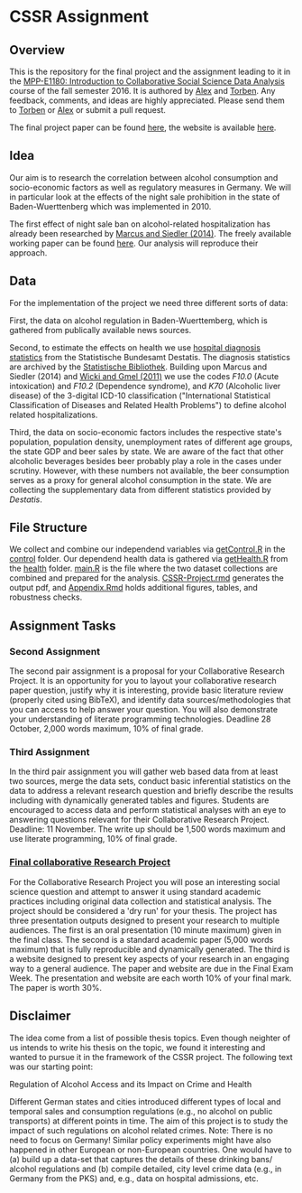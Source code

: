 # CSSR Assignment
## Overview

This is the repository for the final project and the assignment leading to it in the [MPP-E1180: Introduction to Collaborative Social Science Data Analysis](https://github.com/HertieDataScience) course of the fall semester 2016. It is authored by [Alex](https://github.com/corrod3) and [Torben](https://github.com/torbatschow). Any feedback, comments, and ideas are highly appreciated. Please send them to <a href="mailto:t.klausa@mpp.hertie-school.org">Torben</a> or <a href="mailto:a.sacharow@mpp.hertie-school.org">Alex</a> or submit a pull request.

The final project paper can be found [here](CSSR-Project.rmd), the website is available [here](https://torbatschow.github.io/CSSR_Project/).

## Idea

Our aim is to research the correlation between alcohol consumption and socio-economic factors as well as regulatory measures in Germany. We will in particular look at the effects of the night sale prohibition in the state of Baden-Wuerttenberg which was implemented in 2010. 

The first effect of night sale ban on alcohol-related hospitalization has already been researched by [Marcus and Siedler (2014)](http://www.sciencedirect.com/science/article/pii/S0047272714002564). The freely available working paper can be found [here](https://www.diw.de/documents/publikationen/73/diw_01.c.494858.de/dp1443.pdf). Our analysis will reproduce their approach.

## Data

For the implementation of the project we need three different sorts of data: 

First, the data on alcohol regulation in Baden-Wuerttemberg, which is gathered from publically available news sources. 

Second, to estimate the effects on health we use [hospital diagnosis statistics](https://www.destatis.de/DE/Publikationen/Thematisch/Gesundheit/Krankenhaeuser/DiagnosedatenKrankenhaus.html) from the Statistische Bundesamt Destatis. The diagnosis statistics are archived by the [Statistische Bibliothek](https://www.destatis.de/GPStatistik/receive/DESerie_serie_00000950?list=all). Building upon Marcus and Siedler (2014) and [Wicki and Gmel (2011)](refhub.elsevier.com/S0047-2727(14)00256-4/rf0235) we use the codes *F10.0* (Acute intoxication) and *F10.2* (Dependence syndrome), and *K70* (Alcoholic liver disease) of the 3-digital ICD-10 classification ("International Statistical Classification of Diseases and Related Health Problems") to define alcohol related hospitalizations. 

Third, the data on socio-economic factors includes the respective state's population, population density, unemployment rates of different age groups, the state GDP and beer sales by state. We are aware of the fact that other alcoholic beverages besides beer probably play a role in the cases under scrutiny. However, with these numbers not available, the beer consumption serves as a proxy for general alcohol consumption in the state. We are collecting the supplementary data from different statistics provided by *Destatis*.

## File Structure

We collect and combine our independend variables via [getControl.R](control/getControl.R) in the [control](control/) folder. Our dependend health data is gathered via [getHealth.R](health/getHealth.R) from the [health](health/) folder. 
[main.R](main.R) is the file where the two dataset collections are combined and prepared for the analysis.
[CSSR-Project.rmd](CSSR-Project.rmd) generates the output pdf, and [Appendix.Rmd](Appendix.Rmd) holds additional figures, tables, and robustness checks.

## Assignment Tasks

### Second Assignment
The second pair assignment is a proposal for your Collaborative Research Project. It is an opportunity for you to layout your collaborative research paper question, justify why it is interesting, provide basic literature review (properly cited using BibTeX), and identify data sources/methodologies that you can access to help answer your question. You will also demonstrate your understanding of literate programming technologies. Deadline 28 October, 2,000 words maximum, 10% of final grade.

### Third Assignment

In the third pair assignment you will gather web based data from at least two sources, merge the data sets, conduct basic inferential statistics on the data to address a relevant research question and briefly describe the results including with dynamically generated tables and figures. Students are encouraged to access data and perform statistical analyses with an eye to answering questions relevant for their Collaborative Research Project. Deadline: 11 November. The write up should be 1,500 words maximum and use literate programming, 10% of final grade.

### [Final collaborative Research Project](CSSR-Project.rmd)

For the Collaborative Research Project you will pose an interesting social science question and attempt to answer it using standard academic practices including original data collection and statistical analysis. The project should be considered a 'dry run' for your thesis. The project has three presentation outputs designed to present your research to multiple audiences. The first is an oral presentation (10 minute maximum) given in the final class. The second is a standard academic paper (5,000 words maximum) that is fully reproducible and dynamically generated. The third is a website designed to present key aspects of your research in an engaging way to a general audience. The paper and website are due in the Final Exam Week. The presentation and website are each worth 10% of your final mark. The paper is worth 30%.

## Disclaimer

The idea come from a list of possible thesis topics. Even though neighter of us intends to write his thesis on the topic, we found it interesting and wanted to pursue it in the framework of the CSSR project. The following text was our starting point:

Regulation of Alcohol Access and its Impact on Crime and Health

Different German states and cities introduced different types of local and temporal sales and consumption regulations (e.g., no alcohol on public transports) at different points in time. The aim of this project is to study the impact of such regulations on alcohol related crimes.
Note: There is no need to focus on Germany! Similar policy experiments might have also happened in other European or non-European countries.
One would have to (a) build up a data-set that captures the details of these drinking bans/ alcohol regulations and (b) compile detailed, city level crime data (e.g., in Germany from the PKS) and, e.g., data on hospital admissions, etc.
